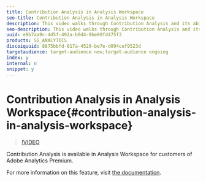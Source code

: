 ```yaml
---
title: Contribution Analysis in Analysis Workspace
seo-title: Contribution Analysis in Analysis Workspace
description: This video walks through Contribution Analysis and its ability to use machine learning to quickly and easily explain the factors that contributed to a trend in your data.
seo-description: This video walks through Contribution Analysis and its ability to use machine learning to quickly and easily explain the factors that contributed to a trend in your data.
uuid: e9b7aa9c-4d5f-492a-b0d4-9be00fd475f3
products: SG_ANALYTICS
discoiquuid: 8875bbfd-817a-4520-be7e-d094cef9523d
targetaudience: target-audience new;target-audience ongoing
index: y
internal: n
snippet: y
---
```


# Contribution Analysis in Analysis Workspace{#contribution-analysis-in-analysis-workspace}

>[!VIDEO](https://video.tv.adobe.com/v/25443/?quality=12)

Contribution Analysis is available in Analysis Workspace for customers of Adobe Analytics Premium.

For more information on this feature, visit [the documentation](https://marketing.adobe.com/resources/help/en_US/analytics/analysis-workspace/anomaly_detection.html).
